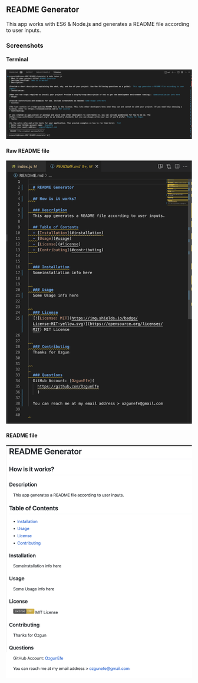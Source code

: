 ## README Generator

This app works with ES6 & Node.js and generates a README file according to user inputs.

### Screenshots
#### Terminal
![Terminal](./Screenshot/Terminal.png)
#### Raw README file
![Raw README file](./Screenshot/Raw-README-file.png)
#### README file
![README file](./Screenshot/README-file.png)